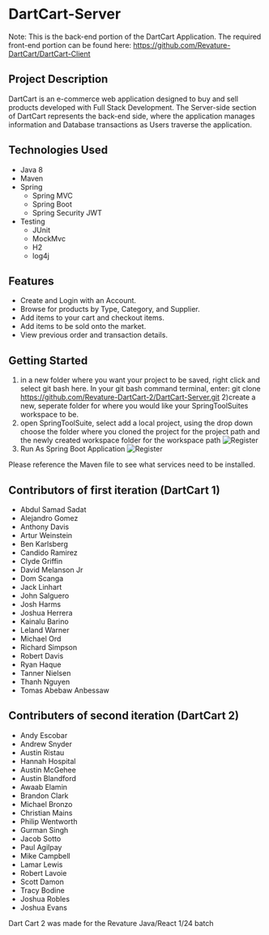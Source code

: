 # DartCart-Server
Note: This is the back-end portion of the DartCart Application. The required front-end portion can be found here: https://github.com/Revature-DartCart/DartCart-Client

## Project Description

DartCart is an e-commerce web application designed to buy and sell products developed with Full Stack Development. The Server-side section of DartCart represents the back-end side, where the application manages information and Database transactions as Users traverse the application.

## Technologies Used

* Java 8
* Maven
* Spring
  * Spring MVC
  * Spring Boot
  * Spring Security JWT
* Testing
  * JUnit
  * MockMvc
  * H2
  * log4j

## Features

* Create and Login with an Account.
* Browse for products by Type, Category, and Supplier.
* Add items to your cart and checkout items.
* Add items to be sold onto the market.
* View previous order and transaction details.

## Getting Started
1) in a new folder where you want your project to be saved, right click and select git bash here. In your git bash command terminal, enter: git clone https://github.com/Revature-DartCart-2/DartCart-Server.git
2)create a new, seperate folder for where you would like your SpringToolSuites workspace to be. 
3) open SpringToolSuite, select add a local project, using the drop down choose the folder where you cloned the project for the project path and the newly created workspace folder for the workspace path
![Register](https://github.com/Revature-DartCart-2/DartCart-Server/blob/AndrewS/gendoc/image/readme/stslaunch.png?raw=true)
4) Run As Spring Boot Application
![Register](https://github.com/Revature-DartCart-2/DartCart-Server/blob/AndrewS/gendoc/image/readme/runAs.png?raw=true)

Please reference the Maven file to see what services need to be installed.

## Contributors of first iteration (DartCart 1)

* Abdul Samad Sadat
* Alejandro Gomez
* Anthony Davis
* Artur Weinstein
* Ben Karlsberg
* Candido Ramirez
* Clyde Griffin
* David Melanson Jr
* Dom Scanga
* Jack Linhart
* John Salguero
* Josh Harms
* Joshua Herrera
* Kainalu Barino
* Leland Warner
* Michael Ord
* Richard Simpson
* Robert Davis
* Ryan Haque
* Tanner Nielsen
* Thanh Nguyen
* Tomas Abebaw Anbessaw

## Contributers of second iteration (DartCart 2)

* Andy Escobar
* Andrew Snyder
* Austin Ristau
* Hannah Hospital
* Austin McGehee
* Austin Blandford
* Awaab Elamin
* Brandon Clark
* Michael Bronzo
* Christian Mains
* Philip Wentworth
* Gurman Singh
* Jacob Sotto
* Paul Agilpay
* Mike Campbell
* Lamar Lewis
* Robert Lavoie
* Scott Damon
* Tracy Bodine
* Joshua Robles
* Joshua Evans

Dart Cart 2 was made for the Revature Java/React 1/24 batch
